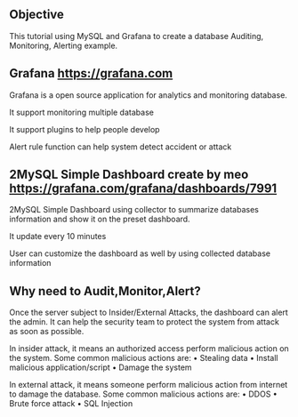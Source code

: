 ## Objective

This tutorial using MySQL and Grafana to create a database Auditing, Monitoring, Alerting example.

## Grafana https://grafana.com

Grafana is a open source application for analytics and monitoring database.

It support monitoring multiple database

It support plugins to help people develop 

Alert rule function can help system detect accident or attack

## 2MySQL Simple Dashboard create by meo https://grafana.com/grafana/dashboards/7991

2MySQL Simple Dashboard using collector to summarize databases information and show it on the preset dashboard.

It update every 10 minutes

User can customize the dashboard as well by using collected database information

## Why need to Audit,Monitor,Alert?

Once the server subject to Insider/External Attacks, the dashboard can alert the admin. It can help the security team to protect the system from attack as soon as possible.

In insider attack, it means an authorized access perform malicious action on the system. Some common malicious actions are:
•	Stealing data
•	Install malicious application/script
•	Damage the system

In external attack, it means someone perform malicious action from internet to damage the database. Some common malicious actions are:
•	DDOS
•	Brute force attack
•	SQL Injection
